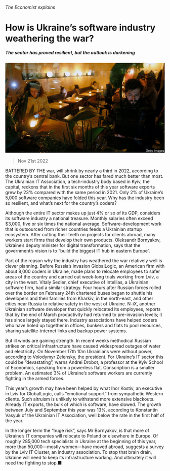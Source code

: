###### The Economist explains

# How is Ukraine’s software industry weathering the war? 

##### The sector has proved resilient, but the outlook is darkening 

![image](images/20221126_BLP501.jpg) 

> Nov 21st 2022 

BATTERED BY THE war,  will shrink by nearly a third in 2022, according to the country’s central bank. But one sector has fared much better than most. The Ukrainian IT Association, a tech-industry body based in Kyiv, the capital, reckons that in the first six months of this year software exports grew by 23% compared with the same period in 2021. Only 2% of Ukraine’s 5,000 software companies have folded this year. Why has the industry been so resilient, and what’s next for the country’s coders?

Although the entire IT sector makes up just 4% or so of its GDP,  considers its software industry a national treasure. Monthly salaries often exceed $3,000, five or six times the national average. Software-development work that is outsourced from richer countries feeds a Ukrainian startup ecosystem. After cutting their teeth on projects for clients abroad, many workers start firms that develop their own products. Oleksandr Bornyakov, Ukraine’s deputy minister for digital transformation, says that the government’s vision is to “build the biggest IT hub in eastern Europe”.

Part of the reason why the industry has weathered the war relatively well is clever planning. Before Russia’s invasion GlobalLogic, an American firm with about 8,000 coders in Ukraine, made plans to relocate employees to safer areas of the country and carried out week-long trials working from Lviv, a city in the west. Vitaly Sedler, chief executive of Intellias, a Ukrainian software firm, had a similar strategy. Four hours after Russian forces rolled over the border on February 24th chartered buses began to shuttle his developers and their families from Kharkiv, in the north-east, and other cities near Russia to relative safety in the west of Ukraine. N-iX, another Ukrainian software developer that quickly relocated its employees, reports that by the end of March productivity had returned to pre-invasion levels; it has since largely stayed there. Industry associations have helped coders who have holed up together in offices, bunkers and flats to pool resources, sharing satellite-internet links and backup power systems.

But ill winds are gaining strength. In recent weeks methodical Russian strikes on critical infrastructure have caused widespread outages of water and electricity. On November 17th 10m Ukrainians were without power, according to Volodymyr Zelensky, the president. For Ukraine’s IT sector this could be “devastating”, warns Andrei Drobot, a professor at the Kyiv School of Economics, speaking from a powerless flat. Conscription is a smaller problem. An estimated 3% of Ukraine’s software workers are currently fighting in the armed forces. 

This year’s growth may have been helped by what Ihor Kostiv, an executive in Lviv for GlobalLogic, calls “emotional support” from sympathetic Western clients. Such altruism is unlikely to withstand more extensive blackouts. Already IT exports, the bulk of which is software, have slowed. The growth between July and September this year was 13%, according to Konstantin Vasyuk of the Ukrainian IT Association, well below the rate in the first half of the year. 

In the longer term the “huge risk”, says Mr Bornyakov, is that more of Ukraine’s IT companies will relocate to Poland or elsewhere in Europe. Of roughly 285,000 tech specialists in Ukraine at the beginning of this year, more than 50,000—mostly women—have moved abroad, suggests a survey by the Lviv IT Cluster, an industry association. To stop that brain drain, Ukraine will need to keep its infrastructure working. And ultimately it will need the fighting to stop.■


